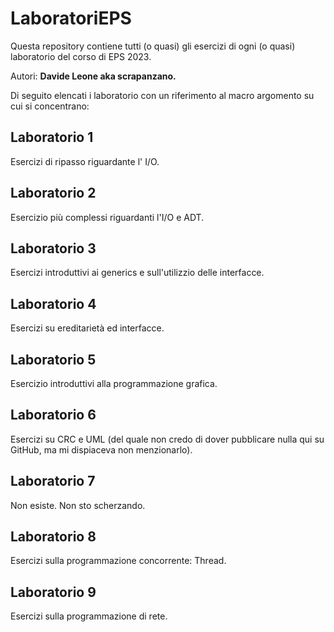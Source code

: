 # LaboratoriEPS
Questa repository contiene tutti (o quasi) gli esercizi di ogni (o quasi) laboratorio del corso di EPS 2023.

Autori: **Davide Leone aka scrapanzano.**

Di seguito elencati i laboratorio con un riferimento al macro argomento su cui si concentrano:

## Laboratorio 1
Esercizi di ripasso riguardante l' I/O.

## Laboratorio 2
Esercizio più complessi riguardanti l'I/O e ADT.

## Laboratorio 3
Esercizi introduttivi ai generics e sull'utilizzio delle interfacce.

## Laboratorio 4
Esercizi su ereditarietà ed interfacce.

## Laboratorio 5
Esercizio introduttivi alla programmazione grafica.

## Laboratorio 6
Esercizi su CRC e UML (del quale non credo di dover pubblicare nulla qui su GitHub, ma mi dispiaceva non menzionarlo).

## Laboratorio 7
Non esiste. Non sto scherzando.

## Laboratorio 8
Esercizi sulla programmazione concorrente: Thread.

## Laboratorio 9
Esercizi sulla programmazione di rete.
